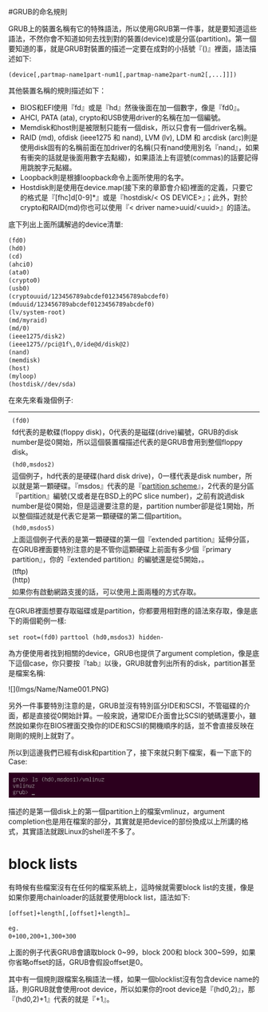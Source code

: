 #GRUB的命名規則

GRUB上的裝置名稱有它的特殊語法，所以使用GRUB第一件事，就是要知道這些語法，不然你會不知道如何去找到對的裝置(device)或是分區(partition)。第一個要知道的事，就是GRUB對裝置的描述一定要在成對的小括號『()』裡面，語法描述如下:
```
(device[,partmap-name1part-num1[,partmap-name2part-num2[,...]]])
```

其他裝置名稱的規則描述如下：
- BIOS和EFI使用『fd』或是『hd』然後後面在加一個數字，像是『fd0』。
- AHCI, PATA (ata), crypto和USB使用driver的名稱在加一個編號。
- Memdisk和host則是被限制只能有一個disk，所以只會有一個driver名稱。
- RAID (md), ofdisk (ieee1275 和 nand), LVM (lv), LDM 和 arcdisk (arc)則是使用disk固有的名稱前面在加driver的名稱(只有nand使用別名『nand』，如果有衝突的話就是後面用數字去點綴)，如果語法上有逗號(commas)的話要記得用跳脫字元點綴。
- Loopback則是根據loopback命令上面所使用的名字。
- Hostdisk則是使用在device.map(接下來的章節會介紹)裡面的定義，只要它的格式是『[fhc]d[0-9]*』或是『hostdisk/&lt; OS DEVICE>』；此外，對於crypto和RAID(md)你也可以使用『&lt; driver name>uuid/&lt;uuid>』的語法。

底下列出上面所講解過的device清單:

```
(fd0)
(hd0)
(cd)
(ahci0)
(ata0)
(crypto0)
(usb0)
(cryptouuid/123456789abcdef0123456789abcdef0)
(mduuid/123456789abcdef0123456789abcdef0)
(lv/system-root)
(md/myraid)
(md/0)
(ieee1275/disk2)
(ieee1275//pci@1f\,0/ide@d/disk@2)
(nand)
(memdisk)
(host)
(myloop)
(hostdisk//dev/sda)
```

在來先來看幾個例子:


||
|:--|
||
|`(fd0)`|
|fd代表的是軟碟(floppy disk)，0代表的是磁碟(drive)編號，GRUB的disk number是從0開始，所以這個裝置檔描述代表的是GRUB會用到整個floppy disk。|
|`(hd0,msdos2)`|
|這個例子，hd代表的是硬碟(hard disk drive)，0一樣代表是disk number，所以就是第一顆硬碟。『msdos』代表的是『[partition scheme](https://en.wikipedia.org/wiki/Disk_partitioning)』，2代表的是分區『partition』編號\(又或者是在BSD上的PC slice number\)，之前有說過disk number是從0開始，但是這邊要注意的是，partition number卻是從1開始，所以整個描述就是代表它是第一顆硬碟的第二個partition。|
|`(hd0,msdos5)`|
|上面這個例子代表的是第一顆硬碟的第一個『extended partition』延伸分區，在GRUB裡面要特別注意的是不管你這顆硬碟上前面有多少個『primary partition』，你的『extended partition』的編號還是從5開始，。|
|(tftp)<br>(http)|
|如果你有啟動網路支援的話，可以使用上面兩種的方式存取。|


在GRUB裡面想要存取磁碟或是partition，你都要用相對應的語法來存取，像是底下的兩個範例一樣:

`set root=(fd0)`
`parttool (hd0,msdos3) hidden-`

為方便使用者找到相關的device，GRUB也提供了argument completion，像是底下這個case，你只要按『tab』以後，GRUB就會列出所有的disk，partition甚至是檔案名稱:
<div style="display:none">hugh check</div>
![](Imgs/Name/Name001.PNG)

另外一件事要特別注意的是，GRUB並沒有特別區分IDE和SCSI，不管磁碟的介面，都是直接從0開始計算。一般來說，通常IDE介面會比SCSI的號碼還要小，雖然說如果你在BIOS裡面交換你的IDE和SCSI的開機順序的話，並不會直接反映在剛剛的規則上就對了。

所以到這邊我們已經有disk和partition了，接下來就只剩下檔案，看一下底下的Case:

![](Imgs/Name/Name002.PNG)

描述的是第一個disk上的第一個partition上的檔案vmlinuz，argument completion也是用在檔案的部分，其實就是把device的部份換成以上所講的格式，其實語法就跟Linux的shell差不多了。

# block lists
有時候有些檔案沒有在任何的檔案系統上，這時候就需要block list的支援，像是如果你要用chainloader的話就要使用block list，語法如下:
```
[offset]+length[,[offset]+length]…
```

```
eg.
0+100,200+1,300+300
```
上面的例子代表GRUB會讀取block 0~99，block 200和 block 300~599，如果你省略offset的話，GRUB會假設offset是0。

其中有一個規則跟檔案名稱語法一樣，如果一個blocklist沒有包含device name的話，則GRUB就會使用root device，所以如果你的root device是『(hd0,2)』，那『(hd0,2)+1』代表的就是『+1』。


